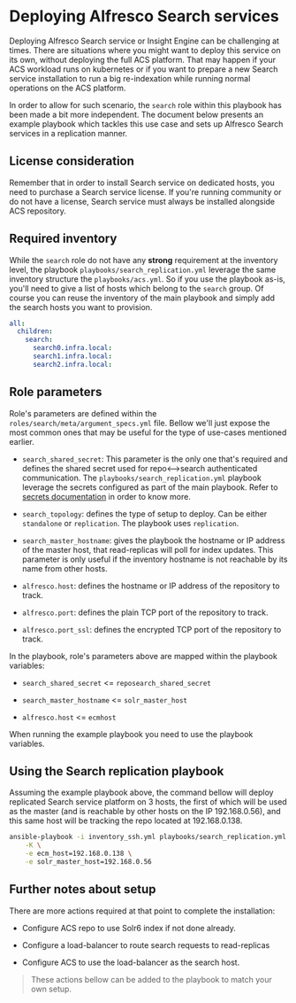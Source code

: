 # Deploying Alfresco Search services

Deploying Alfresco Search service or Insight Engine can be challenging at
times. There are situations where you might want to deploy this service on its
own, without deploying the full ACS platform. That may happen if your ACS
workload runs on kubernetes or if you want to prepare a new Search service
installation to run a big re-indexation while running normal operations on the
ACS platform.

In order to allow for such scenario, the `search` role within this playbook has
been made a bit more independent. The document below presents an example
playbook which tackles this use case and sets up Alfresco Search services in a
replication manner.

## License consideration

Remember that in order to install Search service on dedicated hosts, you need
to purchase a Search service license. If you're running community or do not have
a license, Search service must always be installed alongside ACS repository.

## Required inventory

While the `search` role do not have any **strong** requirement at the inventory
level, the playbook `playbooks/search_replication.yml` leverage the same
inventory structure the `playbooks/acs.yml`.
So if you use the playbook as-is, you'll need to give a list of hosts which
belong to the `search` group. Of course you can reuse the inventory of the main
playbook and simply add the search hosts you want to provision.

```yaml
all:
  children:
    search:
      search0.infra.local:
      search1.infra.local:
      search2.infra.local:
```

## Role parameters

Role's parameters are defined within the `roles/search/meta/argument_specs.yml`
file. Bellow we'll just expose the most common ones that may be useful for the
type of use-cases mentioned earlier.

- `search_shared_secret`: This parameter is the only one that's required and
  defines the shared secret used for repo<-->search authenticated communication.
  The `playbooks/search_replication.yml` playbook leverage the secrets
  configured as part of the main playbook. Refer to [secrets documentation](SECRETS.md)
  in order to know more.

- `search_topology`: defines the type of setup to deploy. Can be either
  `standalone` or `replication`. The playbook uses `replication`.

- `search_master_hostname`: gives the playbook the hostname or IP address of
  the master host, that read-replicas will poll for index updates.
  This parameter is only useful if the inventory hostname is not reachable by
  its name from other hosts.

- `alfresco.host`: defines the hostname or IP address of the repository to
  track.

- `alfresco.port`: defines the plain TCP port of the repository to track.

- `alfresco.port_ssl`: defines the encrypted TCP port of the repository to track.

In the playbook, role's parameters above are mapped within the playbook
variables:

- `search_shared_secret` <= `reposearch_shared_secret`

- `search_master_hostname` <= `solr_master_host`

- `alfresco.host` <= `ecmhost`

When running the example playbook you need to use the playbook variables.

## Using the Search replication playbook

Assuming the example playbook above, the command bellow will deploy replicated
Search service platform on 3 hosts, the first of which will be used as the
master (and is reachable by other hosts on the IP 192.168.0.56), and this
same host will be tracking the repo located at 192.168.0.138.

```sh
ansible-playbook -i inventory_ssh.yml playbooks/search_replication.yml \
    -K \
    -e ecm_host=192.168.0.138 \
    -e solr_master_host=192.168.0.56
```

## Further notes about setup

There are more actions required at that point to complete the installation:

- Configure ACS repo to use Solr6 index if not done already.

- Configure a load-balancer to route search requests to read-replicas

- Configure ACS to use the load-balancer as the search host.

> These actions bellow can be added to the playbook to match your own setup.

